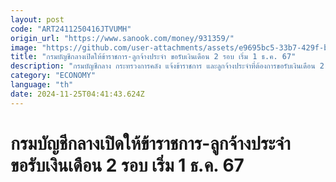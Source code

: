 ```yaml
---
layout: post
code: "ART2411250416JTVUMH"
origin_url: "https://www.sanook.com/money/931359/"
image: "https://github.com/user-attachments/assets/e9695bc5-33b7-429f-b741-901a1c3c5a56"
title: "กรมบัญชีกลางเปิดให้ข้าราชการ-ลูกจ้างประจำ ขอรับเงินเดือน 2 รอบ เริ่ม 1 ธ.ค. 67"
description: "กรมบัญชีกลาง กระทรวงการคลัง แจ้งข้าราชการ และลูกจ้างประจำที่ต้องการขอรับเงินเดือน 2 รอบ สามารถยื่นความประสงค์ได้ภายในวันที่ 1-15 ธ.ค. 67"
category: "ECONOMY"
language: "th"
date: 2024-11-25T04:41:43.624Z
---
```


# กรมบัญชีกลางเปิดให้ข้าราชการ-ลูกจ้างประจำ ขอรับเงินเดือน 2 รอบ เริ่ม 1 ธ.ค. 67